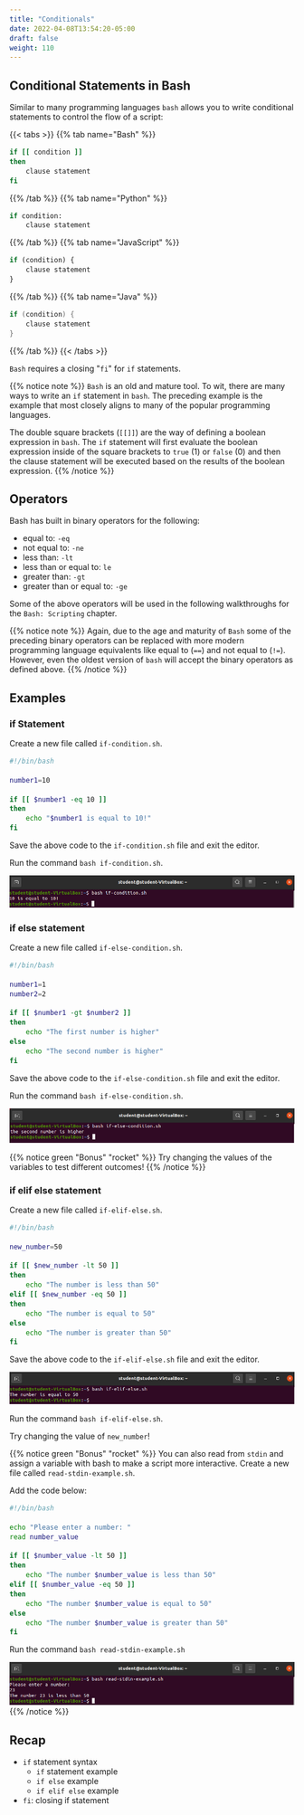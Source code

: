 ```yaml
---
title: "Conditionals"
date: 2022-04-08T13:54:20-05:00
draft: false
weight: 110
---
```


## Conditional Statements in Bash

 Similar to many programming languages `bash` allows you to write conditional statements to control the flow of a script:

{{< tabs >}}
{{% tab name="Bash" %}}
```Bash
if [[ condition ]]
then 
    clause statement
fi
```
{{% /tab %}}
{{% tab name="Python" %}}
```python
if condition:
    clause statement
```
{{% /tab %}}
{{% tab name="JavaScript" %}}
```js
if (condition) {
    clause statement
}
```
{{% /tab %}}
{{% tab name="Java" %}}
```java
if (condition) {
    clause statement
}
```
{{% /tab %}}
{{< /tabs >}}

 `Bash` requires a closing "`fi`" for `if` statements.

{{% notice note %}}
`Bash` is an old and mature tool. To wit, there are many ways to write an `if` statement in `bash`. The preceding example is the example that most closely aligns to many of the popular programming languages.

The double square brackets (`[[]]`) are the way of defining a boolean expression in `bash`. The `if` statement will first evaluate the boolean expression inside of the square brackets to `true` (1) or `false` (0) and then the clause statement will be executed based on the results of the boolean expression.
{{% /notice %}}

## Operators

Bash has built in binary operators for the following:
- equal to: `-eq`
- not equal to: `-ne`
- less than: `-lt`
- less than or equal to: `le`
- greater than: `-gt`
- greater than or equal to: `-ge`

Some of the above operators will be used in the following walkthroughs for the `Bash: Scripting` chapter.

{{% notice note %}}
Again, due to the age and maturity of `Bash` some of the preceding binary operators can be replaced with more modern programming language equivalents like equal to (`==`) and not equal to (`!=`). However, even the oldest version of `bash` will accept the binary operators as defined above.
{{% /notice %}}

## Examples

### if Statement

Create a new file called `if-condition.sh`.

```bash
#!/bin/bash

number1=10

if [[ $number1 -eq 10 ]]
then
    echo "$number1 is equal to 10!"
fi
```

Save the above code to the `if-condition.sh` file and exit the editor.

Run the command `bash if-condition.sh`.

![if-condition](pictures/if-condition.png?classes=border)

### if else statement

Create a new file called `if-else-condition.sh`.

```bash
#!/bin/bash

number1=1
number2=2

if [[ $number1 -gt $number2 ]]
then
    echo "The first number is higher"
else
    echo "The second number is higher"
fi
```

Save the above code to the `if-else-condition.sh` file and exit the editor.

Run the command `bash if-else-condition.sh`.

![example-if-else](pictures/example-if-else.png?classes=border)

{{% notice green "Bonus" "rocket" %}}
Try changing the values of the variables to test different outcomes!
{{% /notice %}}

### if elif else statement

Create a new file called `if-elif-else.sh`.

```bash
#!/bin/bash

new_number=50

if [[ $new_number -lt 50 ]]
then
    echo "The number is less than 50"
elif [[ $new_number -eq 50 ]]
then
    echo "The number is equal to 50"
else
    echo "The number is greater than 50"
fi
```

Save the above code to the `if-elif-else.sh` file and exit the editor.

![bash-if-elif-else](pictures/bash-if-elif-else.png?classes=border)

Run the command `bash if-elif-else.sh`.

Try changing the value of `new_number`!

{{% notice green "Bonus" "rocket" %}}
You can also read from `stdin` and assign a variable with bash to make a script more interactive. Create a new file called `read-stdin-example.sh`. 

Add the code below:

```bash
#!/bin/bash

echo "Please enter a number: "
read number_value

if [[ $number_value -lt 50 ]]
then
    echo "The number $number_value is less than 50"
elif [[ $number_value -eq 50 ]]
then
    echo "The number $number_value is equal to 50"
else
    echo "The number $number_value is greater than 50"
fi
```
Run the command `bash read-stdin-example.sh`

![read-stdin-example](pictures/read-stdin-example.png?classes=border)
{{% /notice %}}

## Recap
- `if` statement syntax
  - `if` statement example
  - `if else` example
  - `if elif else` example
- `fi`: closing if statement


